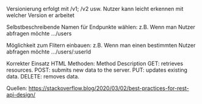 
Versionierung erfolgt mit /v1; /v2 usw. 
Nutzer kann leicht erkennen mit welcher Version er arbeitet 

Selbstbeschreibende Namen für Endpunkte wählen: 
z.B. Wenn man Nutzer abfragen möchte .../users

Möglichkeit zum Flitern einbauen:
z.B. Wenn man einen bestimmten Nutzer abfragen möchte .../users/:userId

Korrekter Einsatz HTML Methoden: 
Method	Description
GET:    retrieves resources.
POST:   submits new data to the server.
PUT:    updates existing data.
DELETE: removes data.

Quellen:
https://stackoverflow.blog/2020/03/02/best-practices-for-rest-api-design/ 